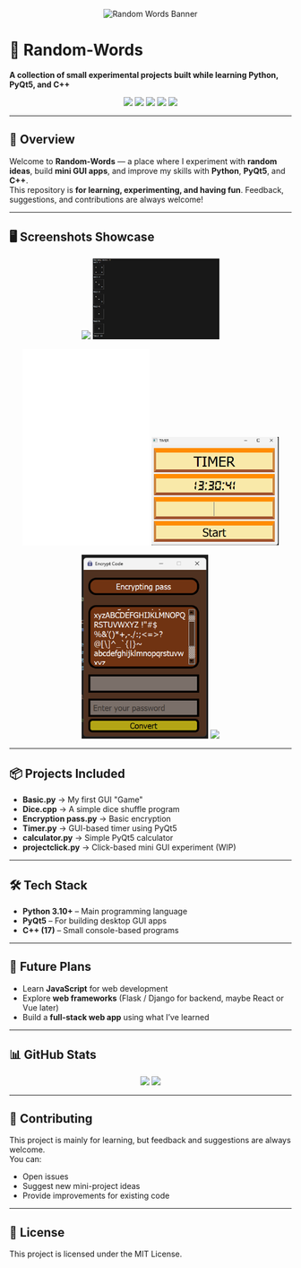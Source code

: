 <p align="center">
  <img src="docs/banner.png" alt="Random Words Banner" width="800">
</p>

# 🎲 Random-Words
**A collection of small experimental projects built while learning Python, PyQt5, and C++**

<p align="center">
  <img src="https://img.shields.io/badge/Python-3.10-blue?logo=python">
  <img src="https://img.shields.io/badge/C++-17-orange?logo=c%2b%2b">
  <img src="https://img.shields.io/badge/GUI-PyQt5-brightgreen">
  <img src="https://img.shields.io/github/last-commit/Lamberto673/Random-Words">
  <img src="https://img.shields.io/badge/license-MIT-green">
</p>

---

## 📖 Overview
Welcome to **Random-Words** — a place where I experiment with **random ideas**, build **mini GUI apps**, and improve my skills with **Python**, **PyQt5**, and **C++**.  
This repository is **for learning, experimenting, and having fun**. Feedback, suggestions, and contributions are always welcome!

---

## 🖥 Screenshots Showcase
<p align="center">
  <img src="docs/screenshots/Random_Words_Generator.jpeg" width="45%">
  <img src="docs/screenshots/Dice.png" width="45%">
</p>
<p align="center">
  <img src="docs/screenshots/Calculator.png" width="45%">
  <img src="docs/screenshots/Timer.png" width="45%">
</p>
<p align="center">
  <img src="docs/screenshots/Encryption.png" width="45%">
  <img src="docs/screenshots/Random_Word_Guess.png" width="45%">
</p>

---

## 📦 Projects Included
- **Basic.py** → My first GUI "Game"
- **Dice.cpp** → A simple dice shuffle program
- **Encryption pass.py** → Basic encryption
- **Timer.py** → GUI-based timer using PyQt5
- **calculator.py** → Simple PyQt5 calculator
- **projectclick.py** → Click-based mini GUI experiment (WIP)

---

## 🛠 Tech Stack
- **Python 3.10+** – Main programming language  
- **PyQt5** – For building desktop GUI apps  
- **C++ (17)** – Small console-based programs  

---

## 🚀 Future Plans
- Learn **JavaScript** for web development  
- Explore **web frameworks** (Flask / Django for backend, maybe React or Vue later)  
- Build a **full-stack web app** using what I’ve learned

---

## 📊 GitHub Stats
<p align="center">
  <img src="https://github-readme-stats.vercel.app/api?username=Lamberto673&show_icons=true&theme=radical" width="48%">
  <img src="https://github-readme-streak-stats.herokuapp.com?user=Lamberto673&theme=radical" width="48%">
</p>

---

## 🙌 Contributing
This project is mainly for learning, but feedback and suggestions are always welcome.  
You can:
- Open issues  
- Suggest new mini-project ideas  
- Provide improvements for existing code

---

## 📜 License
This project is licensed under the MIT License.

